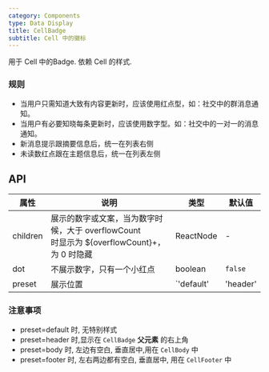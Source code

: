 ```yaml
---
category: Components
type: Data Display
title: CellBadge
subtitle: Cell 中的徽标
---
```


用于 Cell 中的Badge. 依赖 Cell 的样式.

### 规则

- 当用户只需知道大致有内容更新时，应该使用红点型，如：社交中的群消息通知。
- 当用户有必要知晓每条更新时，应该使用数字型。如：社交中的一对一的消息通知。
- 新消息提示跟摘要信息后，统一在列表右侧
- 未读数红点跟在主题信息后，统一在列表左侧



## API

属性 | 说明 | 类型 | 默认值
----|-----|------|------
children | 展示的数字或文案，当为数字时候，大于 overflowCount <br/> 时显示为 ${overflowCount}+，为 0 时隐藏 | ReactNode | -
dot | 不展示数字，只有一个小红点 | boolean | `false`
preset | 展示位置 | `'default' | 'header' | 'body'| 'footer'` | `default`

### 注意事项

- preset=default 时, 无特别样式
- preset=header 时,显示在 `CellBadge` **父元素** 的右上角
- preset=body 时, 左边有空白, 垂直居中,用在 `CellBody` 中
- preset=footer 时, 左右两边都有空白, 垂直居中, 用在 `CellFooter` 中